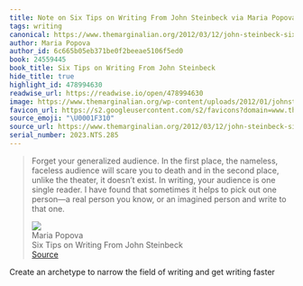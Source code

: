 ```yaml
---
title: Note on Six Tips on Writing From John Steinbeck via Maria Popova
tags: writing
canonical: https://www.themarginalian.org/2012/03/12/john-steinbeck-six-tips-on-writing/
author: Maria Popova
author_id: 6c665b05eb371be0f2beeae5106f5ed0
book: 24559445
book_title: Six Tips on Writing From John Steinbeck
hide_title: true
highlight_id: 478994630
readwise_url: https://readwise.io/open/478994630
image: https://www.themarginalian.org/wp-content/uploads/2012/01/johnsteinbeck2.jpg?fit=600%2C315&ssl=1
favicon_url: https://s2.googleusercontent.com/s2/favicons?domain=www.themarginalian.org
source_emoji: "\U0001F310"
source_url: https://www.themarginalian.org/2012/03/12/john-steinbeck-six-tips-on-writing/#:~:text=Forget%20your%20generalized,to%20that%20one.
serial_number: 2023.NTS.285
---
```

> Forget your generalized audience. In the first place, the nameless, faceless audience will scare you to death and in the second place, unlike the theater, it doesn’t exist. In writing, your audience is one single reader. I have found that sometimes it helps to pick out one person—a real person you know, or an imagined person and write to that one.
> <div class="quoteback-footer"><div class="quoteback-avatar"><img class="mini-favicon" src="https://s2.googleusercontent.com/s2/favicons?domain=www.themarginalian.org"></div><div class="quoteback-metadata"><div class="metadata-inner"><span style="display:none">FROM:</span><div aria-label="Maria Popova" class="quoteback-author"> Maria Popova</div><div aria-label="Six Tips on Writing From John Steinbeck" class="quoteback-title"> Six Tips on Writing From John Steinbeck</div></div></div><div class="quoteback-backlink"><a target="_blank" aria-label="go to the full text of this quotation" rel="noopener" href="https://www.themarginalian.org/2012/03/12/john-steinbeck-six-tips-on-writing/#:~:text=Forget%20your%20generalized,to%20that%20one." class="quoteback-arrow"> Source</a></div></div>

Create an archetype to narrow the field of writing and get writing faster